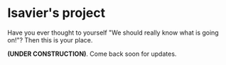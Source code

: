# Isavier's project

Have you ever thought to yourself "We should really know what is going on!"? 
Then this is your place.


**(UNDER CONSTRUCTION)**. Come back soon for updates.


